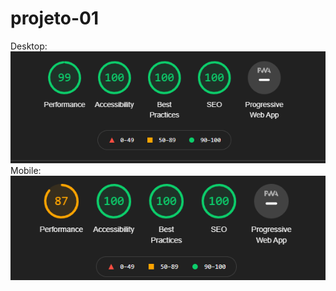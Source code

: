 # projeto-01
Desktop:  
![Desempenho-Lighthouse-Desktop](https://github.com/gustavoluchi/projeto-01/blob/main/Lighthouse%202020-12-04%20221425.png)  
Mobile:  
![Desempenho Lighthouse Mobile](https://github.com/gustavoluchi/projeto-01/blob/main/Lighthouse%20mobile%202020-12-04%20221425.png)
